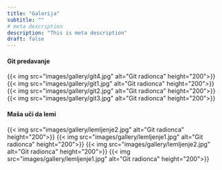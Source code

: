 ```yaml
---
title: "Galerija"
subtitle: ""
# meta description
description: "This is meta description"
draft: false
---
```


#### Git predavanje

<!-- <div style="display:flex; gap:12px; flex-wrap:wrap;"> -->
<div class="gallery">
  <!-- <img src="{{ $git4.RelPermalink }}" style="height:150px; object-fit:cover; border-radius:8px;"> -->
  <!-- <img src="/images/gallery/git1.jpg" style="height:150px; object-fit:cover; border-radius:8px;">
  <img src="/images/gallery/git2.jpg" style="height:150px; object-fit:cover; border-radius:8px;">
  <img src="/images/gallery/git3.jpg" style="height:150px; object-fit:cover; border-radius:8px;"> -->
  {{< img src="images/gallery/git4.jpg" alt="Git radionca" height="200">}}
  {{< img src="images/gallery/git1.jpg" alt="Git radionca" height="200">}}
  {{< img src="images/gallery/git2.jpg" alt="Git radionca" height="200">}}
  {{< img src="images/gallery/git3.jpg" alt="Git radionca" height="200">}}
</div>

#### Maša uči da lemi

<!-- <div style="display:flex; gap:12px; flex-wrap:wrap;"> -->
<div class="gallery">
  <!-- <img src="/images/lemljenje1.jpg" style="height:250px; object-fit:cover; border-radius:8px;">
  <img src="/images/lemljenje2.jpg" style="height:250px; object-fit:cover; border-radius:8px;"> -->
  {{< img src="images/gallery/lemljenje2.jpg" alt="Git radionca" height="200">}}
  {{< img src="images/gallery/lemljenje1.jpg" alt="Git radionca" height="200">}}
  {{< img src="images/gallery/lemljenje2.jpg" alt="Git radionca" height="200">}}
  {{< img src="images/gallery/lemljenje1.jpg" alt="Git radionca" height="200">}}
</div>